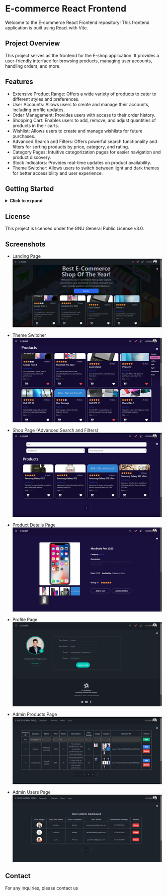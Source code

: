 # E-commerce React Frontend

Welcome to the E-commerce React Frontend repository! This frontend application is built using React with Vite.

## Project Overview

This project serves as the frontend for the E-shop application. It provides a user-friendly interface for browsing products, managing user accounts, handling orders, and more.

## Features

- Extensive Product Range: Offers a wide variety of products to cater to different styles and preferences.
- User Accounts: Allows users to create and manage their accounts, including profile updates.
- Order Management: Provides users with access to their order history.
- Shopping Cart: Enables users to add, remove, and adjust quantities of products in their carts.
- Wishlist: Allows users to create and manage wishlists for future purchases.
- Advanced Search and Filters: Offers powerful search functionality and filters for sorting products by price, category, and rating.
- Category Pages: Intuitive categorization pages for easier navigation and product discovery.
- Stock Indicators: Provides real-time updates on product availability.
- Theme Switcher: Allows users to switch between light and dark themes for better accessibility and user experience.

## Getting Started

<details>
  <summary><strong>Click to expand</strong></summary>

  ### Prerequisites
  
  - Node.js and npm installed on your machine.

  ### Installation

  1. Clone the repository:
     ```bash
     git clone https://github.com/hadeer-khaled/E-commerce-React-Part.git
     ```

  2. Navigate to the project directory:
     ```bash
     cd E-commerce-React-Part
     ```

  3. Install dependencies:
     ```bash
     npm install
     ```

  ### Run the Application

  1. Start the development server:
     ```bash
     npm run dev
     ```

  2. Open your browser and go to [http://localhost:5173](http://localhost:5173) to view the application.

</details>

## License

This project is licensed under the GNU General Public License v3.0.

## Screenshots

- Landing Page
  <br>
  ![Landing Page](https://raw.githubusercontent.com/hadeer-khaled/E-commerce-React-Part/main/assets/1-landing_page2.png)
  <br>

- Theme Switcher
  <br>
  ![Theme Switcher](https://raw.githubusercontent.com/hadeer-khaled/E-commerce-React-Part/main/assets/3-theme.png)
  <br>

- Shop Page (Advanced Search and Filters)
  <br>
  ![Shop Page](https://raw.githubusercontent.com/hadeer-khaled/E-commerce-React-Part/main/assets/5-shop.png)
  <br>

- Product Details Page
  <br>
  ![Product Details Page](https://raw.githubusercontent.com/hadeer-khaled/E-commerce-React-Part/main/assets/6-product_details.png)
  <br>

- Profile Page
  <br>
  ![Profile Page](https://raw.githubusercontent.com/hadeer-khaled/E-commerce-React-Part/main/assets/11-profile.png)
  <br>

- Admin Products Page
  <br>
  ![Admin Products Page](https://raw.githubusercontent.com/hadeer-khaled/E-commerce-React-Part/main/assets/12-admin_products2.png)
  <br>

- Admin Users Page
  <br>
  ![Admin Users Page](https://raw.githubusercontent.com/hadeer-khaled/E-commerce-React-Part/main/assets/13-admin_users2.png)
  <br>

## Contact

For any inquiries, please contact us
